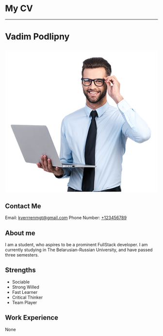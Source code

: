# My CV

---

# Vadim Podlipny

## ![Error: image not found](it_guy.png)

## Contact Me

Email: [kyerrrenmgt@gmail.com](mailto:kyerrrenmgt@gmail.com)
Phone Number: [+123456789](tel:+123456789)

## About me

I am a student, who aspires to be a prominent FullStack developer. I am currently studying in The Belarusian-Russian University, and have passed three semesters.

## Strengths

- Sociable
- Strong Willed
- Fast Learner
- Critical Thinker
- Team Player

## Work Experience

None
